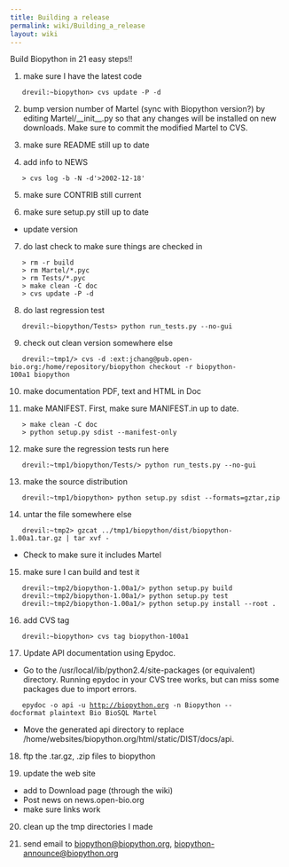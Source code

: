 ```yaml
---
title: Building a release
permalink: wiki/Building_a_release
layout: wiki
---
```


Build Biopython in 21 easy steps!!

1. make sure I have the latest code

`   drevil:~biopython> cvs update -P -d `

2. bump version number of Martel (sync with Biopython version?) by
editing Martel/\_\_init\_\_.py so that any changes will be installed on
new downloads. Make sure to commit the modified Martel to CVS.

3. make sure README still up to date

4. add info to NEWS

`   > cvs log -b -N -d'>2002-12-18' `

5. make sure CONTRIB still current

6. make sure setup.py still up to date

-   update version

7. do last check to make sure things are checked in

`   > rm -r build`  
`   > rm Martel/*.pyc`  
`   > rm Tests/*.pyc`  
`   > make clean -C doc`  
`   > cvs update -P -d `

8. do last regression test

`   drevil:~biopython/Tests> python run_tests.py --no-gui `

9. check out clean version somewhere else

`   drevil:~tmp1/> cvs -d :ext:jchang@pub.open-bio.org:/home/repository/biopython checkout -r biopython-100a1 biopython `

10. make documentation PDF, text and HTML in Doc

11. make MANIFEST. First, make sure MANIFEST.in up to date.

`   > make clean -C doc`  
`   > python setup.py sdist --manifest-only `

12. make sure the regression tests run here

`   drevil:~tmp1/biopython/Tests/> python run_tests.py --no-gui `

13. make the source distribution

`   drevil:~tmp1/biopython> python setup.py sdist --formats=gztar,zip `

14. untar the file somewhere else

`   drevil:~tmp2> gzcat ../tmp1/biopython/dist/biopython-1.00a1.tar.gz | tar xvf -`

-   Check to make sure it includes Martel

15. make sure I can build and test it

`   drevil:~tmp2/biopython-1.00a1/> python setup.py build`  
`   drevil:~tmp2/biopython-1.00a1/> python setup.py test`  
`   drevil:~tmp2/biopython-1.00a1/> python setup.py install --root . `

16. add CVS tag

`   drevil:~biopython> cvs tag biopython-100a1 `

17. Update API documentation using Epydoc.

-   Go to the /usr/local/lib/python2.4/site-packages (or equivalent)
    directory. Running epydoc in your CVS tree works, but can miss some
    packages due to import errors.

`   epydoc -o api -u `[`http://biopython.org`](http://biopython.org)` -n Biopython --docformat plaintext Bio BioSQL Martel`

-   Move the generated api directory to
    replace /home/websites/biopython.org/html/static/DIST/docs/api.

18. ftp the .tar.gz, .zip files to biopython

19. update the web site

-   add to Download page (through the wiki)
-   Post news on news.open-bio.org
-   make sure links work

20. clean up the tmp directories I made

21. send email to biopython@biopython.org,
biopython-announce@biopython.org
